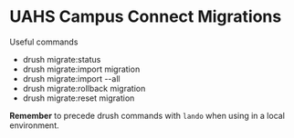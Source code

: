# UAHS Campus Connect Migrations

Useful commands
- drush migrate:status
- drush migrate:import migration
- drush migrate:import --all
- drush migrate:rollback migration
- drush migrate:reset migration

**Remember** to precede drush commands with `lando` when using in a local environment.